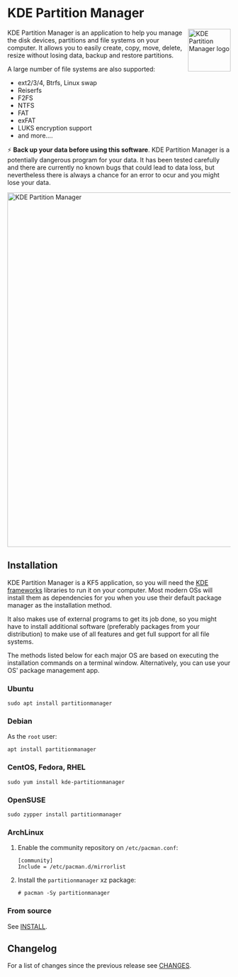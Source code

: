 # KDE Partition Manager

<img src="https://invent.kde.org/kde/partitionmanager/raw/master/icons/sc-apps-partitionmanager.svg" align="right"
     title="KDE Partition Manager logo" width="96" height="96">

KDE Partition Manager is an application to help you manage the disk devices,
partitions and file systems on your computer. It allows you to easily create,
copy, move, delete, resize without losing data, backup and restore partitions.

A large number of file systems are also supported:
- ext2/3/4, Btrfs, Linux swap
- Reiserfs
- F2FS
- NTFS
- FAT
- exFAT
- LUKS encryption support
- and more....

:zap: **Back up your data before using this software**. KDE Partition Manager is
a potentially dangerous program for your data. It has been tested carefully and
there are currently no known bugs that could lead to data loss, but nevertheless
there is always a chance for an error to ocur and you might lose your data.

<img src="https://docs.kde.org/trunk5/en/extragear-sysadmin/partitionmanager/resize_howto_4.png" align="center"
     title="KDE Partition Manager" width="800">

## Installation

KDE Partition Manager is a KF5 application, so you will need the
[KDE frameworks](https://www.kde.org/products/frameworks/) libraries to run it
on your computer. Most modern OSs will install them as dependencies
for you when you use their default package manager as the installation method.

It also makes use of external programs to get its job done, so
you might have to install additional software (preferably packages from your
distribution) to make use of all features and get full support for all file
systems.

The methods listed below for each major OS are based on executing the
installation commands on a terminal window. Alternatively, you can use
your OS' package management app. 

### Ubuntu

```
sudo apt install partitionmanager
```

### Debian

As the `root` user:

```
apt install partitionmanager
```

### CentOS, Fedora, RHEL

```
sudo yum install kde-partitionmanager
```

### OpenSUSE
```
sudo zypper install partitionmanager
```

### ArchLinux

1. Enable the community repository on `/etc/pacman.conf`:
    ```
    [community]
    Include = /etc/pacman.d/mirrorlist
    ```
1. Install the `partitionmanager` xz package:
    ```
    # pacman -Sy partitionmanager
    ```

### From source

See [INSTALL](INSTALL).

## Changelog

For a list of changes since the previous release see [CHANGES](CHANGES).
